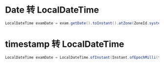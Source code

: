 # Date 转 LocalDateTime 

```java
LocalDateTime examDate = exam.getDate().toInstant().atZone(ZoneId.systemDefault()).toLocalDateTime();
```

# timestamp 转 LocalDateTime
```java
LocalDateTime examDate = LocalDateTime.ofInstant(Instant.ofEpochMilli(timestamp), ZoneId.systemDefault());
```